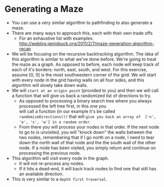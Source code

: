 # Generating a Maze
  * You can use a very similar algorithm to pathfinding to also generate a maze.
  * There are many ways to approach this, each with their own trade offs
    - For an exhaustive list with examples: http://weblog.jamisbuck.org/2011/2/7/maze-generation-algorithm-recap
  * We will be focusing on the recursive backtracking algorithm. The idea of this algorithm is similar to 
    what we've done before. We're going to treat the maze as a graph. As opposed to before, each node will 
    keep track of each of it's borders: north, east, south, and west. For this exercise, assume [0, 0] is 
    the most southwestern corner of the grid. We will start with every node in the grid having walls on 
    all four sides, and this algorithm will slowly take down walls.
  * We will `start at an origin point` (provided to you) and then we will call a function that will give 
    us back a randomized list of directions to try. 
      - As opposed to processing a binary search tree where you always processed the left tree first, in this one you   
        will call a function (in our example it's be called `randomizeDirections())` that will `give you back an array of 
        ['n', 'e', 's', 'w'] in a random order`. 
      - From there you will process your nodes in that order. If the next node to go to is unvisited, you 
        will "knock down" the walls between the two nodes, remembering that if I go north on a node, I need 
        to tear down the north wall of that node and the the south wall of the other node. If a node has been 
        visited, you simply return and continue on processing the previous node.
  * This algorithm will visit every node in the graph.
    - It will not re-process any nodes.
    - If it hits a dead-end, it will back track nodes to find one that still has an available direction.
  * This is very similar to a `depth first traversal`.
  